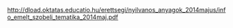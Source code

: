 http://dload.oktatas.educatio.hu/erettsegi/nyilvanos_anyagok_2014majus/info_emelt_szobeli_tematika_2014maj.pdf
